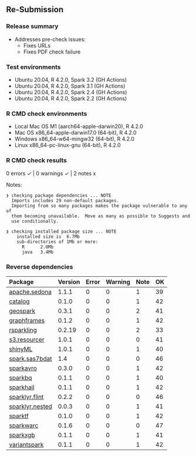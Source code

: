 ## Re-Submission

### Release summary

- Addresses pre-check issues:
  - Fixes URLs
  - Fixes PDF check failure 
  
### Test environments

- Ubuntu 20.04, R 4.2.0, Spark 3.2 (GH Actions)
- Ubuntu 20.04, R 4.2.0, Spark 3.1 (GH Actions)
- Ubuntu 20.04, R 4.2.0, Spark 2.4 (GH Actions)
- Ubuntu 20.04, R 4.2.0, Spark 2.2 (GH Actions)
  
### R CMD check environments

- Local Mac OS M1 (aarch64-apple-darwin20), R 4.2.0
- Mac OS x86_64-apple-darwin17.0 (64-bit), R 4.2.0
- Windows  x86_64-w64-mingw32 (64-bit), R 4.2.0
- Linux x86_64-pc-linux-gnu (64-bit), R 4.2.0


### R CMD check results

0 errors ✓ | 0 warnings ✓ | 2 notes x

Notes:

```
❯ checking package dependencies ... NOTE
  Imports includes 29 non-default packages.
  Importing from so many packages makes the package vulnerable to any of
  them becoming unavailable.  Move as many as possible to Suggests and
  use conditionally.

❯ checking installed package size ... NOTE
    installed size is  6.7Mb
    sub-directories of 1Mb or more:
      R      2.0Mb
      java   3.4Mb
```

### Reverse dependencies

|Package|Version|Error|Warning|Note|OK|
|:---|:---|:---|:---|:---|:---|
|[apache.sedona](#apache.sedona)|1.1.1|0|0|1|39|
|[catalog](#catalog)|0.1.0|0|0|1|42|
|[geospark](#geospark)|0.3.1|0|0|2|41|
|[graphframes](#graphframes)|0.1.2|0|0|1|42|
|[rsparkling](#rsparkling)|0.2.19|0|0|2|33|
|[s3.resourcer](#s3.resourcer)|1.0.1|0|0|0|41|
|[shinyML](#shinyML)|1.0.1|0|0|1|40|
|[spark.sas7bdat](#spark.sas7bdat)|1.4|0|0|0|46|
|[sparkavro](#sparkavro)|0.3.0|0|0|1|42|
|[sparkbq](#sparkbq)|0.1.1|0|0|1|40|
|[sparkhail](#sparkhail)|0.1.1|0|0|1|42|
|[sparklyr.flint](#sparklyr.flint)|0.2.2|0|0|0|46|
|[sparklyr.nested](#sparklyr.nested)|0.0.3|0|0|1|41|
|[sparktf](#sparktf)|0.1.0|0|0|1|42|
|[sparkwarc](#sparkwarc)|0.1.6|0|0|0|47|
|[sparkxgb](#sparkxgb)|0.1.1|0|0|1|41|
|[variantspark](#variantspark)|0.1.1|0|0|1|42|
